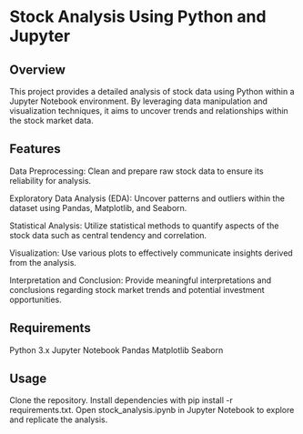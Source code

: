 # Stock Analysis Using Python and Jupyter
## Overview
This project provides a detailed analysis of stock data using Python within a Jupyter Notebook environment. By leveraging data manipulation and visualization techniques, it aims to uncover trends and relationships within the stock market data.


## Features
Data Preprocessing: Clean and prepare raw stock data to ensure its reliability for analysis.

Exploratory Data Analysis (EDA): Uncover patterns and outliers within the dataset using Pandas, Matplotlib, and Seaborn.

Statistical Analysis: Utilize statistical methods to quantify aspects of the stock data such as central tendency and correlation.

Visualization: Use various plots to effectively communicate insights derived from the analysis.

Interpretation and Conclusion: Provide meaningful interpretations and conclusions regarding stock market trends and potential investment opportunities.

## Requirements
Python 3.x
Jupyter Notebook
Pandas
Matplotlib
Seaborn

## Usage
Clone the repository.
Install dependencies with pip install -r requirements.txt.
Open stock_analysis.ipynb in Jupyter Notebook to explore and replicate the analysis.
